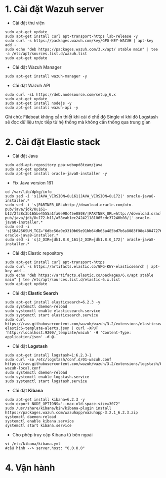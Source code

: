 # 1. Cài đặt Wazuh server

* Cài đặt thư viện

```
sudo apt-get update
sudo apt-get install curl apt-transport-https lsb-release -y
sudo curl -s https://packages.wazuh.com/key/GPG-KEY-WAZUH | apt-key add -
sudo echo "deb https://packages.wazuh.com/3.x/apt/ stable main" | tee -a /etc/apt/sources.list.d/wazuh.list
sudo apt-get update
```

* Cài đặt Wazuh Manager

```
sudo apt-get install wazuh-manager -y
```

* Cài đặt Wazuh API

```
sudo curl -sL https://deb.nodesource.com/setup_6.x 
sudo apt-get update
sudo apt-get install nodejs -y
sudo apt-get install wazuh-api -y
```

Ghi chú: Filebeat không cần thiết khi cài ở chế độ Single vì khi đó Logstash sẽ đọc dữ liệu trực tiếp từ hệ thống mà không cần thông qua trung gian

# 2. Cài đặt Elastic stack

* Cài đặt Java

```
sudo add-apt-repository ppa:webupd8team/java
sudo apt-get update
sudo apt-get install oracle-java8-installer -y
```

* Fix Java version 161

```
cd /var/lib/dpkg/info
sudo sed -i 's|JAVA_VERSION=8u161|JAVA_VERSION=8u172|' oracle-java8-installer.*
sudo sed -i 's|PARTNER_URL=http://download.oracle.com/otn-pub/java/jdk/8u161-b12/2f38c3b165be4555a1fa6e98c45e0808/|PARTNER_URL=http://download.oracle.com/otn-pub/java/jdk/8u172-b11/a58eab1ec242421181065cdc37240b08/|' oracle-java8-installer.*
sudo sed -i 's|SHA256SUM_TGZ="6dbc56a0e3310b69e91bb64db63a485bd7b6a8083f08e48047276380a0e2021e"|SHA256SUM_TGZ="28a00b9400b6913563553e09e8024c286b506d8523334c93ddec6c9ec7e9d346"|' oracle-java8-installer.*
sudo sed -i 's|J_DIR=jdk1.8.0_161|J_DIR=jdk1.8.0_172|' oracle-java8-installer.*
```

* Cài đặt Elastic repository

```
sudo apt-get install curl apt-transport-https
sudo curl -s https://artifacts.elastic.co/GPG-KEY-elasticsearch | apt-key add -
sudo echo "deb https://artifacts.elastic.co/packages/6.x/apt stable main" | tee /etc/apt/sources.list.d/elastic-6.x.list
sudo apt-get update
```

* Cài đặt **Elastic Search**

```
sudo apt-get install elasticsearch=6.2.3 -y
sudo systemctl daemon-reload
sudo systemctl enable elasticsearch.service
sudo systemctl start elasticsearch.service
sudo curl https://raw.githubusercontent.com/wazuh/wazuh/3.2/extensions/elasticsearch/wazuh-elastic6-template-alerts.json | curl -XPUT 'http://localhost:9200/_template/wazuh' -H 'Content-Type: application/json' -d @-
```

* Cài đặt **Logstash**

```
sudo apt-get install logstash=1:6.2.3-1
sudo curl -so /etc/logstash/conf.d/01-wazuh.conf https://raw.githubusercontent.com/wazuh/wazuh/3.2/extensions/logstash/01-wazuh-local.conf
sudo systemctl daemon-reload
sudo systemctl enable logstash.service
sudo systemctl start logstash.service
```

* Cài đặt **Kibana**

```
sudo apt-get install kibana=6.2.3 -y
sudo export NODE_OPTIONS="--max-old-space-size=3072"
sudo /usr/share/kibana/bin/kibana-plugin install https://packages.wazuh.com/wazuhapp/wazuhapp-3.2.1_6.2.3.zip
systemctl daemon-reload
systemctl enable kibana.service
systemctl start kibana.service
```

* Cho phép truy cập Kibana từ bên ngoài

```
vi /etc/kibana/kibana.yml
#cấu hình --> server.host: "0.0.0.0"
```

# 4. Vận hành




